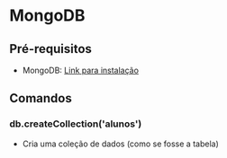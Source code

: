 # MongoDB

## Pré-requisitos

- MongoDB: [Link para instalação](https://www.monogodb.org)

## Comandos

### db.createCollection('alunos')
- Cria uma coleção de dados (como se fosse a tabela)



